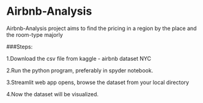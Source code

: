 # Airbnb-Analysis 

Airbnb-Analysis project aims to find the pricing in a region by the place and the room-type majorly

###Steps:

1.Download the csv file from kaggle - airbnb dataset NYC

2.Run the python program, preferably in spyder notebook.

3.Streamlit web app opens, browse the dataset from your local directory

4.Now the dataset will be visualized.

